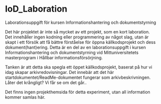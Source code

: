 # IoD_Laboration
Laborationsuppgift för kursen Informationshantering och dokumentstyrning

Det här projektet är inte så mycket av ett projekt, som en kort laboration. Det innehåller ingen kodning eller programmering av något slag, utan är skapt i ett försök att få bättre förståelse för öppna källkodsprojekt och dess dokument(hant)ering. Detta är en del av en laborationsuppgift i kursen Informationshantering och dokumentstyrning vid Mittuniversitetets masterprogram i Hållbar informationsförsörjning. 

Tanken är att detta ska spegla ett öppet källkodsprojekt, baserat på hur vi idag skapar arkivredovisningar. Det innebär att det här startdokumentet/ReadMe-dokumentet fungerar som arkivbeskrivningen. Låter det krångligt? Vi får se om det går..

Det finns ingen projekthemsida för detta experiment, utan all information kommer samlas här.
